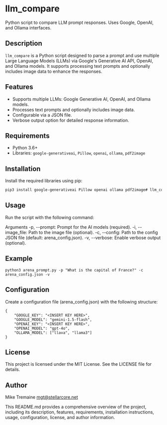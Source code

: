 # llm_compare

Python script to compare LLM prompt responses. Uses Google, OpenAI, and Ollama interfaces.

## Description

`llm_compare` is a Python script designed to parse a prompt and use multiple Large Language Models (LLMs) via Google's Generative AI API, OpenAI, and Ollama models. It supports processing text prompts and optionally includes image data to enhance the responses.

## Features

- Supports multiple LLMs: Google Generative AI, OpenAI, and Ollama models.
- Processes text prompts and optionally includes image data.
- Configurable via a JSON file.
- Verbose output option for detailed response information.

## Requirements

- Python 3.6+
- Libraries: `google-generativeai`, `Pillow`, `openai`, `ollama`, `pdf2image`

## Installation

Install the required libraries using pip:

```sh
pip3 install google-generativeai Pillow openai ollama pdf2image# llm_compare
```

## Usage
Run the script with the following command:

Arguments
-p, --prompt: Prompt for the AI models (required).
-i, --image_file: Path to the image file (optional).
-c, --config: Path to the config JSON file (default: arena_config.json).
-v, --verbose: Enable verbose output (optional).

## Example
```
python3 arena_prompt.py -p "What is the capital of France?" -c arena_config.json -v
```

## Configuration
Create a configuration file (arena_config.json) with the following structure:
```
{
    "GOOGLE_KEY": "<INSERT KEY HERE>",
    "GOOGLE_MODEL": "gemini-1.5-flash",
    "OPENAI_KEY": "<INSERT KEY HERE>",
    "OPENAI_MODEL": "gpt-4o",
    "OLLAMA_MODEL": ["llava", "llama3"]
}
```

## License
This project is licensed under the MIT License. See the LICENSE file for details.

## Author
Mike Tremaine mgt@stellarcore.net


This README.md provides a comprehensive overview of the project, including its description, features, requirements, installation instructions, usage, configuration, license, and author information.

